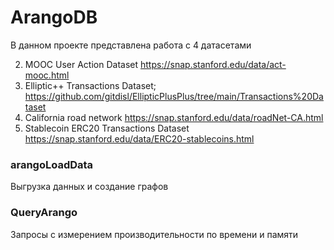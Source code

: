 # ArangoDB

В данном проекте представлена работа с 4 датасетами

2.	MOOC User Action Dataset https://snap.stanford.edu/data/act-mooc.html 
3.	Elliptic++ Transactions Dataset; https://github.com/gitdisl/EllipticPlusPlus/tree/main/Transactions%20Dataset
4.	California road network  https://snap.stanford.edu/data/roadNet-CA.html
5.	Stablecoin ERC20 Transactions Dataset  https://snap.stanford.edu/data/ERC20-stablecoins.html



### arangoLoadData

Выгрузка данных и создание графов 

### QueryArango

Запросы с измерением производительности по времени и памяти

